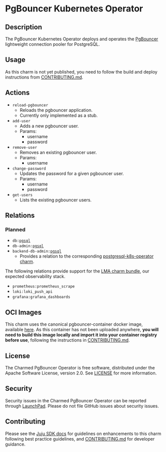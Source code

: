 # PgBouncer Kubernetes Operator

## Description

The PgBouncer Kubernetes Operator deploys and operates the [PgBouncer](https://www.pgbouncer.org) lightweight connection pooler for PostgreSQL.

## Usage

As this charm is not yet published, you need to follow the build and deploy instructions from [CONTRIBUTING.md](https://github.com/canonical/pgbouncer-k8s-operator/CONTRIBUTING.md).

## Actions

- `reload-pgbouncer`
  - Reloads the pgbouncer application.
  - Currently only implemented as a stub.
- `add-user`
  - Adds a new pgbouncer user.
  - Params:
    - username
    - password
- `remove-user`
  - Removes an existing pgbouncer user.
  - Params:
    - username
- `change-password`
  - Updates the password for a given pgbouncer user.
  - Params:
    - username
    - password
- `get-users`
  - Lists the existing pgbouncer users.

## Relations

### Planned

- `db:`[`pgsql`](https://github.com/canonical/ops-lib-pgsql/)
- `db-admin:`[`pgsql`](https://github.com/canonical/ops-lib-pgsql/)
- `backend-db-admin:`[`pgsql`](https://github.com/canonical/ops-lib-pgsql/)
  - Provides a relation to the corresponding [postgresql-k8s-operator charm](https://github.com/canonical/postgresql-k8s-operator).

The following relations provide support for the [LMA charm bundle](https://juju.is/docs/lma2), our expected observability stack.

- `prometheus:prometheus_scrape`
- `loki:loki_push_api`
- `grafana:grafana_dashboards`

## OCI Images

This charm uses the canonical pgbouncer-container docker image, available [here](https://github.com/canonical/pgbouncer-container). As this container has not been uploaded anywhere, **you will need to build this image locally and import it into your container registry before use**, following the instructions in [CONTRIBUTING.md]([CONTRIBUTING.md](https://github.com/canonical/pgbouncer-k8s-operator/CONTRIBUTING.md)).

## License

The Charmed PgBouncer Operator is free software, distributed under the Apache Software License, version 2.0. See [LICENSE](https://github.com/canonical/pgbouncer-k8s-operator/blob/main/LICENSE) for more information.

## Security

Security issues in the Charmed PgBouncer Operator can be reported through [LaunchPad](https://wiki.ubuntu.com/DebuggingSecurity#How%20to%20File). Please do not file GitHub issues about security issues.

## Contributing

Please see the [Juju SDK docs](https://juju.is/docs/sdk) for guidelines
on enhancements to this charm following best practice guidelines, and
[CONTRIBUTING.md](https://github.com/canonical/pgbouncer-k8s-operator/CONTRIBUTING.md) for developer guidance.
